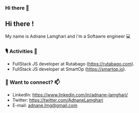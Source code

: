 ### Hi there 👋

<!--
**adnanelamghari/adnanelamghari** is a ✨ _special_ ✨ repository because its `README.md` (this file) appears on your GitHub profile.

Here are some ideas to get you started:

- 🔭 I’m currently working on ...
- 🌱 I’m currently learning ...
- 👯 I’m looking to collaborate on ...
- 🤔 I’m looking for help with ...
- 💬 Ask me about ...
- 📫 How to reach me: ...
- 😄 Pronouns: ...
- ⚡ Fun fact: ...
-->

## Hi there !

My name is Adnane Lamghari and i'm a Softawre engineer 💻


### 🎙️ Activities 👯 
*  FullStack JS developer at Rutabago (https://rutabago.com).
*  FullStack JS developer at SmartOp (https://smartop.io).

### 💬 Want to connect? 📫
* LinkedIn: https://www.linkedin.com/in/adnane-lamghari/
* Twitter: https://twitter.com/AdnaneLamghari
* E-mail: adnane.lmg@gmail.com

